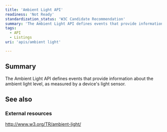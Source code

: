 ```yaml
---
title: 'Ambient Light API'
readiness: 'Not Ready'
standardization_status: 'W3C Candidate Recommendation'
summary: 'The Ambient Light API defines events that provide information about the ambient light level, as measured by a device''s light sensor.'
tags:
  - API
  - Listings
uri: 'apis/ambient light'

---
```

## Summary

The Ambient Light API defines events that provide information about the ambient light level, as measured by a device's light sensor.

## See also

### External resources

<http://www.w3.org/TR/ambient-light/>
